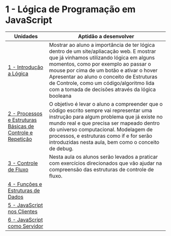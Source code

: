 # 1 - Lógica de Programação em JavaScript

| Unidades                                                           | Aptidão a desenvolver                                                                                                                                                                                                                                                                                                                                                |
|--------------------------------------------------------------------|----------------------------------------------------------------------------------------------------------------------------------------------------------------------------------------------------------------------------------------------------------------------------------------------------------------------------------------------------------------------|
| [1 - Introdução a Lógica](a01/)                                    | Mostrar ao aluno a importância de ter lógica dentro de um site/apliacação web. E mostrar que já vinhamos utilizando lógica em alguns momentos, como por exemplo ao passar o mouse por cima de um botão e ativar o hover  Apresentar ao aluno o conceito de Estruturas de Controle, como um código/algoritmo lida com a tomada de decisões através da lógica booleana |
| [2 - Processos e Estruturas Básicas de Controle e Repetição](a02/) | O objetivo é levar o aluno a compreender que o código escrito sempre vai representar uma instrução para algum problema que já existe no mundo real e que precisa ser mapeado dentro do universo computacional. Modelagem de processos, e estruturas como if e for serão introduzidas nesta aula, bem como o conceito de debug.                                       |
| [3 - Controle de Fluxo](a03/)                                      | Nesta aula os alunos serão levados a praticar com exercícios direcionados que vão ajudar na compreensão das estruturas de controle de fluxo.                                                                                                                                                                                                                         |
| [4 - Funções e Estruturas de Dados](a04/)                          |                                                                                                                                                                                                                                                                                                                                                                      |
| [5 - JavaScript nos Clientes](a05/)                                |                                                                                                                                                                                                                                                                                                                                                                      |
| [6 - JavaScript como Servidor](a06/)                               |                                                                                                                                                                                                                                                                                                                                                                      |
